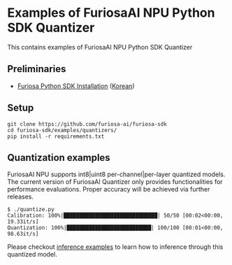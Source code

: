 # Examples of FuriosaAI NPU Python SDK Quantizer

This contains examples of FuriosaAI NPU Python SDK Quantizer

## Preliminaries
* [Furiosa Python SDK Installation](https://furiosa-ai.github.io/docs/latest/en/installation/python-sdk.html) ([Korean](https://furiosa-ai.github.io/docs/latest/ko/software/python-sdk.html))

## Setup
```
git clone https://github.com/furiosa-ai/furiosa-sdk
cd furiosa-sdk/examples/quantizers/
pip install -r requirements.txt
```

## Quantization examples

FuriosaAI NPU supports int8|uint8 per-channel|per-layer quantized models. The current version
of FuriosaAI Quantizer only provides functionalities for performance evaluations.
Proper accuracy will be achieved via further releases.

```
$ ./quantize.py
Calibration: 100%|██████████████████████████████| 50/50 [00:02<00:00, 19.33it/s]
Quantization: 100%|███████████████████████████| 100/100 [00:01<00:00, 98.63it/s]
```

Please checkout [inference examples](../inferences/) to learn how to inference through this quantized model.